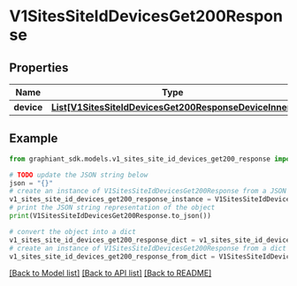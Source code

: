 # V1SitesSiteIdDevicesGet200Response


## Properties

Name | Type | Description | Notes
------------ | ------------- | ------------- | -------------
**device** | [**List[V1SitesSiteIdDevicesGet200ResponseDeviceInner]**](V1SitesSiteIdDevicesGet200ResponseDeviceInner.md) |  | [optional] 

## Example

```python
from graphiant_sdk.models.v1_sites_site_id_devices_get200_response import V1SitesSiteIdDevicesGet200Response

# TODO update the JSON string below
json = "{}"
# create an instance of V1SitesSiteIdDevicesGet200Response from a JSON string
v1_sites_site_id_devices_get200_response_instance = V1SitesSiteIdDevicesGet200Response.from_json(json)
# print the JSON string representation of the object
print(V1SitesSiteIdDevicesGet200Response.to_json())

# convert the object into a dict
v1_sites_site_id_devices_get200_response_dict = v1_sites_site_id_devices_get200_response_instance.to_dict()
# create an instance of V1SitesSiteIdDevicesGet200Response from a dict
v1_sites_site_id_devices_get200_response_from_dict = V1SitesSiteIdDevicesGet200Response.from_dict(v1_sites_site_id_devices_get200_response_dict)
```
[[Back to Model list]](../README.md#documentation-for-models) [[Back to API list]](../README.md#documentation-for-api-endpoints) [[Back to README]](../README.md)


